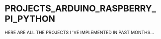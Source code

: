 # PROJECTS_ARDUINO_RASPBERRY_PI_PYTHON
 HERE ARE ALL THE PROJECTS I 'VE IMPLEMENTED IN PAST MONTHS...
